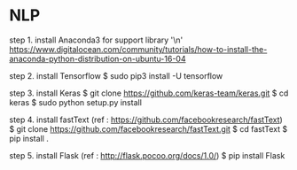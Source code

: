 # NLP
step 1. install Anaconda3 for support library '\n'
        https://www.digitalocean.com/community/tutorials/how-to-install-the-anaconda-python-distribution-on-ubuntu-16-04 
        
step 2. install Tensorflow
        $ sudo pip3 install -U tensorflow 
        
step 3. install Keras
        $ git clone https://github.com/keras-team/keras.git
        $ cd keras
        $ sudo python setup.py install
        
step 4. install fastText (ref : https://github.com/facebookresearch/fastText)
        $ git clone https://github.com/facebookresearch/fastText.git
        $ cd fastText
        $ pip install .

step 5. install Flask (ref : http://flask.pocoo.org/docs/1.0/)
        $ pip install Flask
